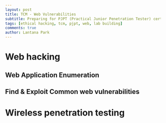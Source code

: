 ```yaml
---
layout: post
title: TCM - Web Vulnerabilities
subtitle: Preparing for PJPT (Practical Junior Penetration Tester) certification by walking through web vulnerabilities
tags: [ethical hacking, tcm, pjpt, web, lab building]
comments: true
author: Lantana Park
---
```


# Web hacking

## Web Application Enumeration

## Find & Exploit Common web vulnerabilities

# Wireless penetration testing
